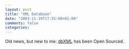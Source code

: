 ```yaml
---
layout: post
title: "XML Database"
date: "2003-11-19T17:55:00+01:00"
comments: false
categories: 
---
```


<p>Old news, but new to me: <a href="http://tbradford.blogspot.com/2003_10_09_tbradford_archive.html#106572747255126845"> dbXML</a> has been Open Sourced.</p>


